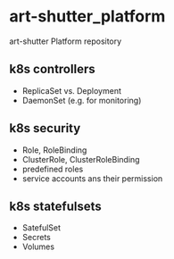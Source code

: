 # art-shutter_platform

art-shutter Platform repository

## k8s controllers

- ReplicaSet vs. Deployment
- DaemonSet (e.g. for monitoring)

## k8s security

- Role, RoleBinding
- ClusterRole, ClusterRoleBinding
- predefined roles
- service accounts ans their permission

## k8s statefulsets

- SatefulSet
- Secrets
- Volumes
